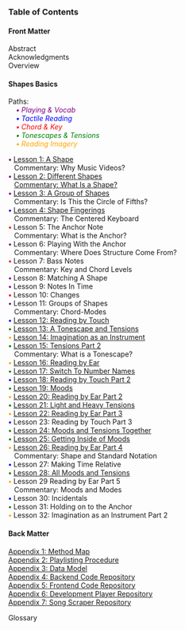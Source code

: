 ### Table of Contents

#### Front Matter
Abstract  
Acknowledgments  
Overview

#### Shapes Basics
Paths:  
&nbsp;&nbsp;&nbsp;&nbsp;<em style="color: purple;"><strong>&bull;</strong> Playing & Vocab</em>  
&nbsp;&nbsp;&nbsp;&nbsp;<em style="color: blue;"><strong>&bull;</strong> Tactile Reading</em>  
&nbsp;&nbsp;&nbsp;&nbsp;<em style="color: red;"><strong>&bull;</strong> Chord & Key</em>  
&nbsp;&nbsp;&nbsp;&nbsp;<em style="color: green;"><strong>&bull;</strong> Tonescapes & Tensions</em>  
&nbsp;&nbsp;&nbsp;&nbsp;<em style="color: orange;"><strong>&bull;</strong> Reading Imagery</em>

<strong style="color: purple;">&bull;</strong> [Lesson 1: A Shape](lessons/01-a-shape.md)  
&nbsp;&nbsp;&nbsp;Commentary: Why Music Videos?  
<strong style="color: purple;">&bull;</strong> [Lesson 2: Different Shapes](lessons/02-different-shapes.md)  
&nbsp;&nbsp;&nbsp;[Commentary: What Is a Shape?](writing/02-what-is-a-shape.md)  
<strong style="color: purple;">&bull;</strong> [Lesson 3: A Group of Shapes](lessons/03-a-group.md)  
&nbsp;&nbsp;&nbsp;Commentary: Is This the Circle of Fifths?  
<strong style="color: blue;">&bull;</strong> [Lesson 4: Shape Fingerings](lessons/04-shape-fingerings.md)  
&nbsp;&nbsp;&nbsp;Commentary: The Centered Keyboard  
<strong style="color: red;">&bull;</strong> Lesson 5: The Anchor Note  
&nbsp;&nbsp;&nbsp;Commentary: What is the Anchor?  
<strong style="color: purple;">&bull;</strong> Lesson 6: Playing With the Anchor  
&nbsp;&nbsp;&nbsp;Commentary: Where Does Structure Come From?  
<strong style="color: red;">&bull;</strong> Lesson 7: Bass Notes  
&nbsp;&nbsp;&nbsp;Commentary: Key and Chord Levels  
<strong style="color: purple;">&bull;</strong> Lesson 8: Matching A Shape  
<strong style="color: purple;">&bull;</strong> Lesson 9: Notes In Time  
<strong style="color: red;">&bull;</strong> Lesson 10: Changes  
<strong style="color: purple;">&bull;</strong> Lesson 11: Groups of Shapes  
&nbsp;&nbsp;&nbsp;Commentary: Chord-Modes  
<strong style="color: blue;">&bull;</strong> [Lesson 12: Reading by Touch](lessons/12-reading-by-touch.md)  
<strong style="color: green;">&bull;</strong> [Lesson 13: A Tonescape and Tensions](lessons/13-a-tonescape-and-tensions.md)  
<strong style="color: orange;">&bull;</strong> [Lesson 14: Imagination as an Instrument](lessons/14-imagination-as-an-instrument.md)  
<strong style="color: green;">&bull;</strong> [Lesson 15: Tensions Part 2](lessons/15-two-higher-and-lower.md)  
&nbsp;&nbsp;&nbsp;Commentary: What is a Tonescape?  
<strong style="color: orange;">&bull;</strong> [Lesson 16: Reading by Ear](lessons/16-reading-by-ear.md)  
<strong style="color: green;">&bull;</strong> [Lesson 17: Switch To Number Names](lessons/17-switch-to-number-names.md)  
<strong style="color: blue;">&bull;</strong> [Lesson 18: Reading by Touch Part 2](lessons/18-reading-by-touch-2)  
<strong style="color: green;">&bull;</strong> [Lesson 19: Moods](lessons/19-moods.md)  
<strong style="color: orange;">&bull;</strong> [Lesson 20: Reading by Ear Part 2](lessons/20-reading-by-ear-2.md)  
<strong style="color: green;">&bull;</strong> [Lesson 21: Light and Heavy Tensions](lessons/21-light-and-heavy-tensions.md)  
<strong style="color: orange;">&bull;</strong> [Lesson 22: Reading by Ear Part 3](lessons/22-reading-by-ear-3.md)  
<strong style="color: blue;">&bull;</strong> Lesson 23: Reading by Touch Part 3  
<strong style="color: green;">&bull;</strong> [Lesson 24: Moods and Tensions Together](lessons/24-moods-and-tensions-together.md)  
<strong style="color: green;">&bull;</strong> [Lesson 25: Getting Inside of Moods](lessons/25-getting-inside-of-moods.md)  
<strong style="color: orange;">&bull;</strong> [Lesson 26: Reading by Ear Part 4](lessons/26-reading-by-ear-4.md)  
&nbsp;&nbsp;&nbsp;Commentary: Shape and Standard Notation  
<strong style="color: blue;">&bull;</strong> Lesson 27: Making Time Relative  
<strong style="color: green;">&bull;</strong> [Lesson 28: All Moods and Tensions](lessons/28-all-moods-and-tensions.md)  
<strong style="color: orange;">&bull;</strong> Lesson 29 Reading by Ear Part 5  
&nbsp;&nbsp;&nbsp;Commentary: Moods and Modes  
<strong style="color: blue;">&bull;</strong> Lesson 30: Incidentals  
<strong style="color: green;">&bull;</strong> Lesson 31: Holding on to the Anchor  
<strong style="color: orange;">&bull;</strong> Lesson 32: Imagination as an Instrument Part 2  

#### Back Matter

[Appendix 1: Method Map](./)  
[Appendix 2: Playlisting Procedure](https://github.com/shapesmusic/shapes-backend/blob/main/db/playlisting_procedure.md)  
[Appendix 3: Data Model](https://github.com/shapesmusic/shapes-backend/blob/main/db/data-model.md)  
[Appendix 4: Backend Code Repository](https://github.com/shapesmusic/shapes-backend)  
[Appendix 5: Frontend Code Repository](https://github.com/shapesmusic/shapes-client)  
[Appendix 6: Development Player Repository](https://github.com/shapesmusic/Player-Sketch)  
[Appendix 7: Song Scraper Repository](https://github.com/shapesmusic/song-scraper)  

Glossary  

